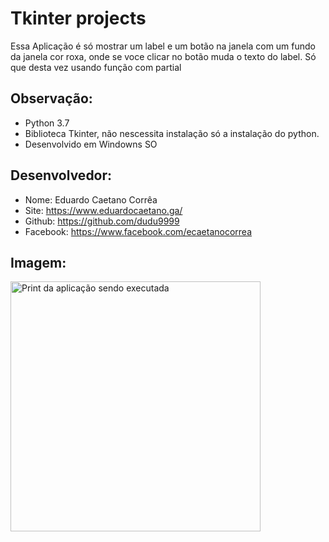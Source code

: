 # Tkinter projects

Essa Aplicação é só mostrar um label e um botão 
na janela com um fundo da janela cor roxa,
onde se voce clicar no botão muda o texto do label.
Só que desta vez usando função com partial

## Observação:
- Python 3.7
- Biblioteca Tkinter, não nescessita instalação só a instalação do python.
- Desenvolvido em Windowns SO


## Desenvolvedor:
- Nome: Eduardo Caetano Corrêa
- Site: https://www.eduardocaetano.ga/
- Github: https://github.com/dudu9999
- Facebook: https://www.facebook.com/ecaetanocorrea


## Imagem:

<img src="https://lh3.googleusercontent.com/-i5BkBiWi_xKAIFi8NMVMQHndOqAy4uAqIq0R0J3OADTRQuvmvoK-nEPF_lKw3GYf7CeRZTrL8ahbitw1YtmK-5J5FdB97MjYj84sULTnbZ6EWflnQtQH6bnH6c5Nw-qmsLpH_XMW_0wLkNqx4GRE3jp48eg_EnsnB-jtQ1Vd98-sEWCP8ZKfWO9DHmqm4vEc2hPuEuBDMzOMmXU3aE3qNWTrvN6Edx5dsSg-9ZmyZV3WdYXo3geA4s_5UFc5grLlL_ZUu8VDfWqdD-SKIhQv4EAgTxom8Ph6mBw4ogYdqgZR4UInvUpwG-e0qB77vedrvu32EJMpsScjXK_kesIocuN43ZpQzLJ3chCoOhL5JjBsDU9W1GEN4aMVms8fO3iFz_M2NjZ3Td55lOJY-08ho--yZSqx7zT5IsdvTXP8THWw_5FTbbwZrKbKIwIiuKdv4y9mQHHAc4zXahhYR-BA2PXA5A5IHPwJDBy-2DL8yus4ufq6jNRe7AJGkVbqgd12HHRPMstl0-01FznOyTzLCR632qYhUMAL-09r2ud460Uj0ivfgfRuoJI0Oph0h21BezHM7ohMgL8--sbpTP2vzqmmigg0r7gt5xpdhi3n3MqCTrKH0jdDuEAV_JGpG9SFR55L9IiuWiY58n83L6ESI_F3ensbjz6TGCsMStvW3xyw3w5OGpz6s8=w509-h384-no" alt="Print da aplicação sendo executada" height="400" width="400">

